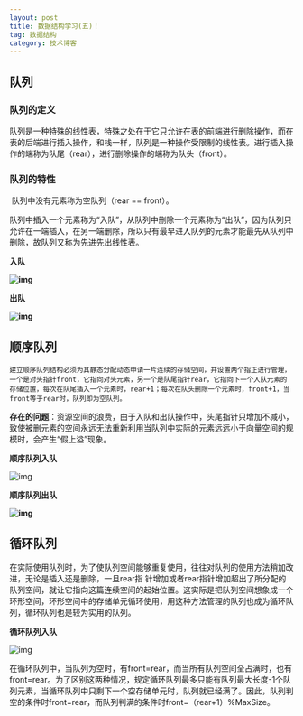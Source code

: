 ```yaml
---
layout: post
title: 数据结构学习(五)！
tag: 数据结构
category: 技术博客
---
```

## 队列

### 队列的定义

​    队列是一种特殊的线性表，特殊之处在于它只允许在表的前端进行删除操作，而在表的后端进行插入操作，和栈一样，队列是一种操作受限制的线性表。进行插入操作的端称为队尾（rear），进行删除操作的端称为队头（front）。

### 队列的特性

​    队列中没有元素称为空队列（rear == front）。

​     队列中插入一个元素称为“入队”，从队列中删除一个元素称为“出队”，因为队列只允许在一端插入，在另一端删除，所以只有最早进入队列的元素才能最先从队列中删除，故队列又称为先进先出线性表。

**入队**

**![img](https://img-blog.csdnimg.cn/20190322114052547.png?x-oss-process=image/watermark,type_ZmFuZ3poZW5naGVpdGk,shadow_10,text_aHR0cHM6Ly9ibG9nLmNzZG4ubmV0L3dlaXhpbl80NDQzOTA4NQ==,size_16,color_FFFFFF,t_70)![点击并拖拽以移动](data:image/gif;base64,R0lGODlhAQABAPABAP///wAAACH5BAEKAAAALAAAAAABAAEAAAICRAEAOw==)**

**出队**

**![img](https://img-blog.csdnimg.cn/20190322114120195.png?x-oss-process=image/watermark,type_ZmFuZ3poZW5naGVpdGk,shadow_10,text_aHR0cHM6Ly9ibG9nLmNzZG4ubmV0L3dlaXhpbl80NDQzOTA4NQ==,size_16,color_FFFFFF,t_70)![点击并拖拽以移动](data:image/gif;base64,R0lGODlhAQABAPABAP///wAAACH5BAEKAAAALAAAAAABAAEAAAICRAEAOw==)**

## **顺序队列**


    建立顺序队列结构必须为其静态分配动态申请一片连续的存储空间，并设置两个指正进行管理，一个是对头指针front，它指向对头元素，另一个是队尾指针rear，它指向下一个入队元素的存储位置，每次在队尾插入一个元素时，rear+1；每次在队头删除一个元素时，front+1，当front等于rear时，队列即为空队列。

**存在的问题**：资源空间的浪费，由于入队和出队操作中，头尾指针只增加不减小，致使被删元素的空间永远无法重新利用当队列中实际的元素远远小于向量空间的规模时，会产生“假上溢”现象。

**顺序队列入队**

![img](https://img-blog.csdnimg.cn/20190322114236607.png?x-oss-process=image/watermark,type_ZmFuZ3poZW5naGVpdGk,shadow_10,text_aHR0cHM6Ly9ibG9nLmNzZG4ubmV0L3dlaXhpbl80NDQzOTA4NQ==,size_16,color_FFFFFF,t_70)![点击并拖拽以移动](data:image/gif;base64,R0lGODlhAQABAPABAP///wAAACH5BAEKAAAALAAAAAABAAEAAAICRAEAOw==)

**顺序队列出队**

**![img](https://img-blog.csdnimg.cn/20190322114311126.png?x-oss-process=image/watermark,type_ZmFuZ3poZW5naGVpdGk,shadow_10,text_aHR0cHM6Ly9ibG9nLmNzZG4ubmV0L3dlaXhpbl80NDQzOTA4NQ==,size_16,color_FFFFFF,t_70)![点击并拖拽以移动](data:image/gif;base64,R0lGODlhAQABAPABAP///wAAACH5BAEKAAAALAAAAAABAAEAAAICRAEAOw==)**

## **循环队列**     

​    在实际使用队列时，为了使队列空间能够重复使用，往往对队列的使用方法稍加改进，无论是插入还是删除，一旦rear指
针增加或者rear指针增加超出了所分配的队列空间，就让它指向这篇连续空间的起始位置。这实际是把队列空间想象成一个环形空间，环形空间中的存储单元循环使用，用这种方法管理的队列也成为循环队列，循环队列也是较为实用的队列。

**循环队列入队**

![img](https://img-blog.csdnimg.cn/20190322115715363.png?x-oss-process=image/watermark,type_ZmFuZ3poZW5naGVpdGk,shadow_10,text_aHR0cHM6Ly9ibG9nLmNzZG4ubmV0L3dlaXhpbl80NDQzOTA4NQ==,size_16,color_FFFFFF,t_70)![点击并拖拽以移动](data:image/gif;base64,R0lGODlhAQABAPABAP///wAAACH5BAEKAAAALAAAAAABAAEAAAICRAEAOw==)

​    在循环队列中，当队列为空时，有front=rear，而当所有队列空间全占满时，也有front=rear。为了区别这两种情况，规定循环队列最多只能有队列最大长度-1个队列元素，当循环队列中只剩下一个空存储单元时，队列就已经满了。因此，队列判空的条件时front=rear，而队列判满的条件时front=（rear+1）%MaxSize。